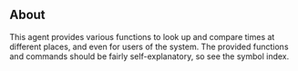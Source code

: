 ## About
This agent provides various functions to look up and compare times at different places, and even for users of the system. The provided functions and commands should be fairly self-explanatory, so see the symbol index.
